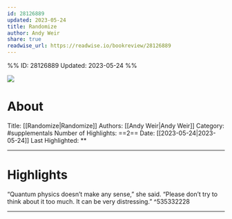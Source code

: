 ```yaml
---
id: 28126889
updated: 2023-05-24
title: Randomize
author: Andy Weir
share: true
readwise_url: https://readwise.io/bookreview/28126889
---
```


%%
ID: 28126889
Updated: 2023-05-24
%%

![]( https://images-na.ssl-images-amazon.com/images/I/514Jy8JGRWL._SL500_.jpg)

# About
Title: [[Randomize|Randomize]]
Authors: [[Andy Weir|Andy Weir]]
Category: #supplementals
Number of Highlights: ==2==
Date: [[2023-05-24|2023-05-24]]
Last Highlighted: **

---

# Highlights

“Quantum physics doesn’t make any sense,” she said. “Please don’t try to think about it too much. It can be very distressing.” ^535332228

---